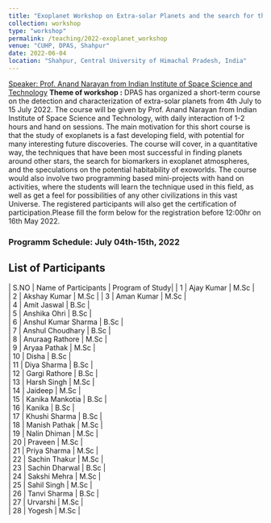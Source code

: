 ```yaml
---
title: "Exoplanet Workshop on Extra-solar Planets and the search for the Habitable Worlds"
collection: workshop
type: "workshop"
permalink: /teaching/2022-exoplanet_workshop
venue: "CUHP, DPAS, Shahpur"
date: 2022-06-04
location: "Shahpur, Central University of Himachal Pradesh, India"
---
```

[Speaker: Prof. Anand Narayan from Indian Institute of Space Science and Technology](https://www.iist.ac.in/ess/anand)
**Theme of workshop :** DPAS has organized a short-term course on the detection and characterization of extra-solar planets from 4th July to 15 July 2022. The course will be given by Prof. Anand Narayan from Indian Institute of Space Science and Technology, with daily interaction of 1-2 hours and hand on sessions.   The main motivation for this short course is that the study of exoplanets is a fast developing field, with potential for many interesting future discoveries. The course will cover, in a quantitative way, the techniques that have been most successful in finding planets around other stars, the search for biomarkers in exoplanet atmospheres, and the speculations on the potential habitability of exoworlds. The course would also involve two programming based mini-projects with hand on activities, where the students will learn the technique used in this field, as well as get a  feel for possibilities of any other civilizations  in this vast Universe. The registered participants will also get the certification of participation.Please fill the form below for the registration before 12:00hr on 16th May 2022.

### Programm Schedule:  July 04th-15th, 2022

## List of Participants

| S.NO  | Name of Participants  | Program of Study|
| 1     | Ajay Kumar            |     M.Sc        |  
| 2     | Akshay Kumar          |     M.Sc        |
| 3     | Aman Kumar            |     M.Sc        |  
| 4     | Amit Jaswal           |     B.Sc        |  
| 5     | Anshika Ohri          |     B.Sc        |  
| 6     | Anshul Kumar Sharma   |     B.Sc        |  
| 7     | Anshul Choudhary      |     B.Sc        |  
| 8     | Anuraag Rathore       |     M.Sc        |  
| 9     | Aryaa Pathak          |     M.Sc        |  
| 10    | Disha                 |     B.Sc        |  
| 11    | Diya Sharma           |     B.Sc        |  
| 12    | Gargi Rathore         |     B.Sc        |  
| 13    | Harsh Singh           |     M.Sc        |   
| 14    | Jaideep               |     M.Sc        |   
| 15    | Kanika Mankotia       |     B.Sc        |   
| 16    | Kanika                |     B.Sc        |   
| 17    | Khushi Sharma         |     B.Sc        |   
| 18    | Manish Pathak         |     M.Sc        |   
| 19    | Nalin Dhiman          |     M.Sc        |   
| 20    | Praveen               |     M.Sc        |   
| 21    | Priya Sharma          |     M.Sc        |   
| 22    | Sachin Thakur         |     M.Sc        |   
| 23    | Sachin Dharwal        |     B.Sc        |   
| 24    | Sakshi Mehra          |     M.Sc        |   
| 25    | Sahil Singh           |     M.Sc        |   
| 26    | Tanvi Sharma          |     B.Sc        |   
| 27    | Urvarshi              |     M.Sc        |   
| 28    | Yogesh                |     M.Sc        |   
